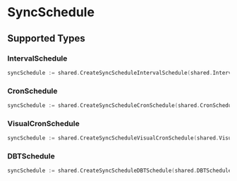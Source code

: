 # SyncSchedule


## Supported Types

### IntervalSchedule

```go
syncSchedule := shared.CreateSyncScheduleIntervalSchedule(shared.IntervalSchedule{/* values here */})
```

### CronSchedule

```go
syncSchedule := shared.CreateSyncScheduleCronSchedule(shared.CronSchedule{/* values here */})
```

### VisualCronSchedule

```go
syncSchedule := shared.CreateSyncScheduleVisualCronSchedule(shared.VisualCronSchedule{/* values here */})
```

### DBTSchedule

```go
syncSchedule := shared.CreateSyncScheduleDBTSchedule(shared.DBTSchedule{/* values here */})
```

